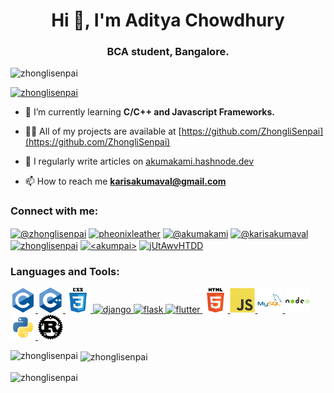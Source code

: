 <h1 align="center">Hi 👋, I'm Aditya Chowdhury</h1>
<h3 align="center">BCA student, Bangalore.</h3>

<p align="left"> <img src="https://komarev.com/ghpvc/?username=zhonglisenpai&label=Profile%20views&color=0e75b6&style=flat" alt="zhonglisenpai" /> </p>

<p align="left"> <a href="https://github.com/ryo-ma/github-profile-trophy"><img src="https://github-profile-trophy.vercel.app/?username=zhonglisenpai" alt="zhonglisenpai" /></a> </p>

- 🌱 I’m currently learning **C/C++ and Javascript Frameworks.**

- 👨‍💻 All of my projects are available at [https://github.com/ZhongliSenpai](https://github.com/ZhongliSenpai)

- 📝 I regularly write articles on [akumakami.hashnode.dev](akumakami.hashnode.dev)

- 📫 How to reach me **karisakumaval@gmail.com**

<h3 align="left">Connect with me:</h3>
<p align="left">
<a href="https://dev.to/@zhonglisenpai" target="blank"><img align="center" src="https://raw.githubusercontent.com/rahuldkjain/github-profile-readme-generator/master/src/images/icons/Social/devto.svg" alt="@zhonglisenpai" height="30" width="40" /></a>
<a href="https://instagram.com/pheonixleather" target="blank"><img align="center" src="https://raw.githubusercontent.com/rahuldkjain/github-profile-readme-generator/master/src/images/icons/Social/instagram.svg" alt="pheonixleather" height="30" width="40" /></a>
<a href="https://hashnode.com/@akumakami" target="blank"><img align="center" src="https://raw.githubusercontent.com/rahuldkjain/github-profile-readme-generator/master/src/images/icons/Social/hashnode.svg" alt="@akumakami" height="30" width="40" /></a>
<a href="https://www.hackerrank.com/@karisakumaval" target="blank"><img align="center" src="https://raw.githubusercontent.com/rahuldkjain/github-profile-readme-generator/master/src/images/icons/Social/hackerrank.svg" alt="@karisakumaval" height="30" width="40" /></a>
<a href="https://www.leetcode.com/zhonglisenpai" target="blank"><img align="center" src="https://raw.githubusercontent.com/rahuldkjain/github-profile-readme-generator/master/src/images/icons/Social/leet-code.svg" alt="zhonglisenpai" height="30" width="40" /></a>
<a href="https://auth.geeksforgeeks.org/user/<akumpai>" target="blank"><img align="center" src="https://raw.githubusercontent.com/rahuldkjain/github-profile-readme-generator/master/src/images/icons/Social/geeks-for-geeks.svg" alt="<akumpai>" height="30" width="40" /></a>
<a href="https://discord.gg/jUtAwvHTDD" target="blank"><img align="center" src="https://raw.githubusercontent.com/rahuldkjain/github-profile-readme-generator/master/src/images/icons/Social/discord.svg" alt="jUtAwvHTDD" height="30" width="40" /></a>
</p>

<h3 align="left">Languages and Tools:</h3>
<p align="left"> <a href="https://www.cprogramming.com/" target="_blank" rel="noreferrer"> <img src="https://raw.githubusercontent.com/devicons/devicon/master/icons/c/c-original.svg" alt="c" width="40" height="40"/> </a> <a href="https://www.w3schools.com/cpp/" target="_blank" rel="noreferrer"> <img src="https://raw.githubusercontent.com/devicons/devicon/master/icons/cplusplus/cplusplus-original.svg" alt="cplusplus" width="40" height="40"/> </a> <a href="https://www.w3schools.com/css/" target="_blank" rel="noreferrer"> <img src="https://raw.githubusercontent.com/devicons/devicon/master/icons/css3/css3-original-wordmark.svg" alt="css3" width="40" height="40"/> </a> <a href="https://www.djangoproject.com/" target="_blank" rel="noreferrer"> <img src="https://cdn.worldvectorlogo.com/logos/django.svg" alt="django" width="40" height="40"/> </a> <a href="https://flask.palletsprojects.com/" target="_blank" rel="noreferrer"> <img src="https://www.vectorlogo.zone/logos/pocoo_flask/pocoo_flask-icon.svg" alt="flask" width="40" height="40"/> </a> <a href="https://flutter.dev" target="_blank" rel="noreferrer"> <img src="https://www.vectorlogo.zone/logos/flutterio/flutterio-icon.svg" alt="flutter" width="40" height="40"/> </a> <a href="https://www.w3.org/html/" target="_blank" rel="noreferrer"> <img src="https://raw.githubusercontent.com/devicons/devicon/master/icons/html5/html5-original-wordmark.svg" alt="html5" width="40" height="40"/> </a> <a href="https://developer.mozilla.org/en-US/docs/Web/JavaScript" target="_blank" rel="noreferrer"> <img src="https://raw.githubusercontent.com/devicons/devicon/master/icons/javascript/javascript-original.svg" alt="javascript" width="40" height="40"/> </a> <a href="https://www.mysql.com/" target="_blank" rel="noreferrer"> <img src="https://raw.githubusercontent.com/devicons/devicon/master/icons/mysql/mysql-original-wordmark.svg" alt="mysql" width="40" height="40"/> </a> <a href="https://nodejs.org" target="_blank" rel="noreferrer"> <img src="https://raw.githubusercontent.com/devicons/devicon/master/icons/nodejs/nodejs-original-wordmark.svg" alt="nodejs" width="40" height="40"/> </a> <a href="https://www.python.org" target="_blank" rel="noreferrer"> <img src="https://raw.githubusercontent.com/devicons/devicon/master/icons/python/python-original.svg" alt="python" width="40" height="40"/> </a> <a href="https://www.rust-lang.org" target="_blank" rel="noreferrer"> <img src="https://raw.githubusercontent.com/devicons/devicon/master/icons/rust/rust-plain.svg" alt="rust" width="40" height="40"/> </a> </p>

<p><img align="left" src="https://github-readme-stats.vercel.app/api/top-langs?username=zhonglisenpai&show_icons=true&locale=en&layout=compact" alt="zhonglisenpai" /></p>

<p>&nbsp;<img align="center" src="https://github-readme-stats.vercel.app/api?username=zhonglisenpai&show_icons=true&locale=en" alt="zhonglisenpai" /></p>

<p><img align="center" src="https://github-readme-streak-stats.herokuapp.com/?user=zhonglisenpai&" alt="zhonglisenpai" /></p>
